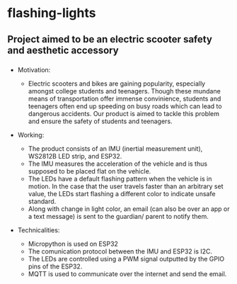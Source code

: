 # flashing-lights

## Project aimed to be an electric scooter safety and aesthetic accessory

###
- Motivation:
  - Electric scooters and bikes are gaining popularity, especially amongst college students and teenagers. Though these mundane means of transportation offer immense convinience, students and teenagers often end up speeding on busy roads which can lead to dangerous accidents. Our product is aimed to tackle this problem and ensure the safety of students and teenagers.
  
- Working:
  - The product consists of an IMU (inertial measurement unit), WS2812B LED strip, and ESP32. 
  - The IMU measures the acceleration of the vehicle and is thus supposed to be placed flat on the vehicle. 
  - The LEDs have a default flashing pattern when the vehicle is in motion. In the case that the user travels faster than an arbitrary set value, 
  the LEDs start flashing a different color to indicate unsafe standard. 
  - Along with change in light color, an email (can also be over an app or a text message) is sent to the guardian/ parent to notify them.
  
- Technicalities:
  - Micropython is used on ESP32
  - The comunication protocol between the IMU and ESP32 is I2C.
  - The LEDs are controlled using a PWM signal outputted by the GPIO pins of the ESP32. 
  - MQTT is used to communicate over the internet and send the email.
  
    
   
